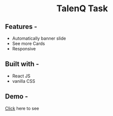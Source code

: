 <div align="center">
  
  
# TalenQ Task
</div>

## **Features -**
- Automatically banner slide
- See more Cards
- Responsive

## **Built with -**

- React JS
- vanilla CSS

## **Demo -**

<a href="https://talenq-assignment.netlify.app/" target="_blank">Click</a> here to see
